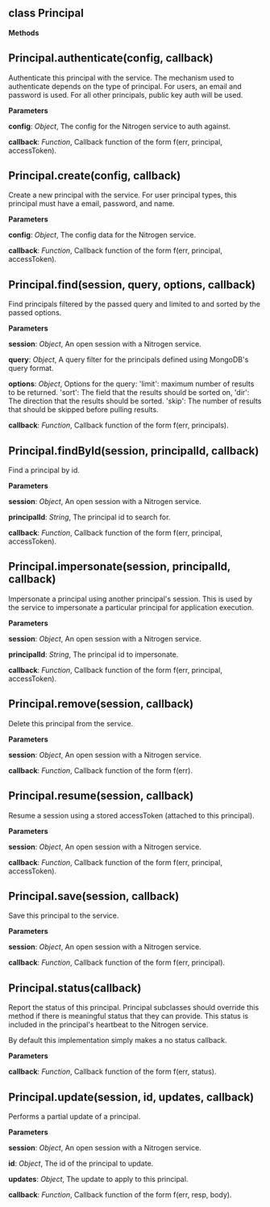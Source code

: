 class Principal
---------------
**Methods**

Principal.authenticate(config, callback)
----------------------------------------
Authenticate this principal with the service.  The mechanism used to authenticate depends on
the type of principal. For users, an email and password is used.  For all other principals,
public key auth will be used.



**Parameters**

**config**:  *Object*,  The config for the Nitrogen service to auth against.

**callback**:  *Function*,  Callback function of the form f(err, principal, accessToken).

Principal.create(config, callback)
----------------------------------
Create a new principal with the service.  For user principal types, this principal must have a email, password, and
name.



**Parameters**

**config**:  *Object*,  The config data for the Nitrogen service.

**callback**:  *Function*,  Callback function of the form f(err, principal, accessToken).

Principal.find(session, query, options, callback)
-------------------------------------------------
Find principals filtered by the passed query and limited to and sorted by the passed options.



**Parameters**

**session**:  *Object*,  An open session with a Nitrogen service.

**query**:  *Object*,  A query filter for the principals defined using MongoDB's query format.

**options**:  *Object*,  Options for the query:  'limit': maximum number of results to be returned. 'sort': The field that the results should be sorted on, 'dir': The direction that the results  should be sorted. 'skip': The number of results that should be skipped before pulling results.

**callback**:  *Function*,  Callback function of the form f(err, principals).

Principal.findById(session, principalId, callback)
--------------------------------------------------
Find a principal by id.



**Parameters**

**session**:  *Object*,  An open session with a Nitrogen service.

**principalId**:  *String*,  The principal id to search for.

**callback**:  *Function*,  Callback function of the form f(err, principal, accessToken).

Principal.impersonate(session, principalId, callback)
-----------------------------------------------------
Impersonate a principal using another principal's session.  This is used by the service to
impersonate a particular principal for application execution.



**Parameters**

**session**:  *Object*,  An open session with a Nitrogen service.

**principalId**:  *String*,  The principal id to impersonate.

**callback**:  *Function*,  Callback function of the form f(err, principal, accessToken).

Principal.remove(session, callback)
-----------------------------------
Delete this principal from the service.



**Parameters**

**session**:  *Object*,  An open session with a Nitrogen service.

**callback**:  *Function*,  Callback function of the form f(err).

Principal.resume(session, callback)
-----------------------------------
Resume a session using a stored accessToken (attached to this principal).



**Parameters**

**session**:  *Object*,  An open session with a Nitrogen service.

**callback**:  *Function*,  Callback function of the form f(err, principal, accessToken).

Principal.save(session, callback)
---------------------------------
Save this principal to the service.



**Parameters**

**session**:  *Object*,  An open session with a Nitrogen service.

**callback**:  *Function*,  Callback function of the form f(err, principal).

Principal.status(callback)
--------------------------
Report the status of this principal.  Principal subclasses should override this method if there
is meaningful status that they can provide.  This status is included in the principal's heartbeat
to the Nitrogen service.

By default this implementation simply makes a no status callback.



**Parameters**

**callback**:  *Function*,  Callback function of the form f(err, status).

Principal.update(session, id, updates, callback)
------------------------------------------------
Performs a partial update of a principal.



**Parameters**

**session**:  *Object*,  An open session with a Nitrogen service.

**id**:  *Object*,  The id of the principal to update.

**updates**:  *Object*,  The update to apply to this principal.

**callback**:  *Function*,  Callback function of the form f(err, resp, body).

